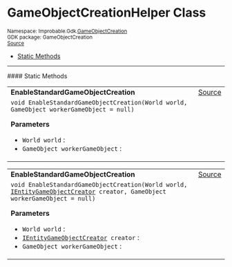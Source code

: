
# GameObjectCreationHelper Class
<sup>
Namespace: Improbable.Gdk.<a href="{{urlRoot}}/api/game-object-creation-index">GameObjectCreation</a><br/>
GDK package: GameObjectCreation<br/>
<a href="https://www.github.com/spatialos/gdk-for-unity/blob/decea028/workers/unity/Packages/io.improbable.gdk.gameobjectcreation/GameObjectCreationHelper.cs/#L9">Source</a>
<style>
a code {
                    padding: 0em 0.25em!important;
}
code {
                    background-color: #ffffff!important;
}
</style>
</sup>
<nav id="pageToc" class="page-toc"><ul><li><a href="#static-methods">Static Methods</a>
</ul></nav>











</p>
<hr style="width:100%; border-top-color:#d8d8d8" />
#### Static Methods


</p>




<table width="100%">
    <tr>
        <td style="border-right:none"><a id="enablestandardgameobjectcreation-world-gameobject"></a><b>EnableStandardGameObjectCreation</b></td>
        <td style="border-left:none; text-align:right"><a href="https://www.github.com/spatialos/gdk-for-unity/blob/decea028/workers/unity/Packages/io.improbable.gdk.gameobjectcreation/GameObjectCreationHelper.cs/#L13">Source</a></td>
    </tr>
    <tr>
        <td colspan="2">
<code>void EnableStandardGameObjectCreation(World world, GameObject workerGameObject = null)</code></p>



</p>

<b>Parameters</b>

<ul>
<li><code>World world</code> : </li>
<li><code>GameObject workerGameObject</code> : </li>
</ul>





</td>
    </tr>
</table>


<table width="100%">
    <tr>
        <td style="border-right:none"><a id="enablestandardgameobjectcreation-world-ientitygameobjectcreator-gameobject"></a><b>EnableStandardGameObjectCreation</b></td>
        <td style="border-left:none; text-align:right"><a href="https://www.github.com/spatialos/gdk-for-unity/blob/decea028/workers/unity/Packages/io.improbable.gdk.gameobjectcreation/GameObjectCreationHelper.cs/#L26">Source</a></td>
    </tr>
    <tr>
        <td colspan="2">
<code>void EnableStandardGameObjectCreation(World world, <a href="{{urlRoot}}/api/game-object-creation/i-entity-game-object-creator">IEntityGameObjectCreator</a> creator, GameObject workerGameObject = null)</code></p>



</p>

<b>Parameters</b>

<ul>
<li><code>World world</code> : </li>
<li><code><a href="{{urlRoot}}/api/game-object-creation/i-entity-game-object-creator">IEntityGameObjectCreator</a> creator</code> : </li>
<li><code>GameObject workerGameObject</code> : </li>
</ul>





</td>
    </tr>
</table>







